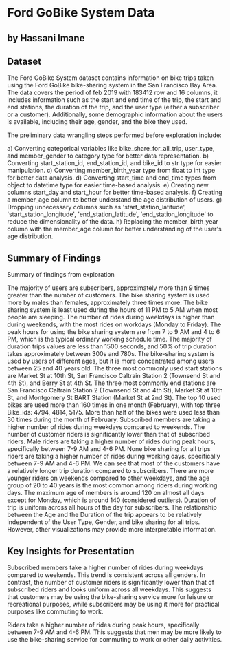 # Ford GoBike System Data
## by Hassani Imane


## Dataset


The Ford GoBike System dataset contains information on bike trips taken using the Ford GoBike bike-sharing system in the San Francisco Bay Area. The data covers the period of feb 2019 with 183412 row and 16 columns, it includes information such as the start and end time of the trip, the start and end stations, the duration of the trip, and the user type (either a subscriber or a customer). Additionally, some demographic information about the users is available, including their age, gender, and the bike they used.

The preliminary data wrangling steps performed before exploration include:

a) Converting categorical variables like bike_share_for_all_trip, user_type, and member_gender to category type for better data representation.
b) Converting start_station_id, end_station_id, and bike_id to str type for easier manipulation.
c) Converting member_birth_year type from float to int type for better data analysis.
d) Converting start_time and end_time types from object to datetime type for easier time-based analysis.
e) Creating new columns start_day and start_hour for better time-based analysis.
f) Creating a member_age column to better understand the age distribution of users.
g) Dropping unnecessary columns such as 'start_station_latitude', 'start_station_longitude', 'end_station_latitude', 'end_station_longitude' to reduce the dimensionality of the data.
h) Replacing the member_birth_year column with the member_age column for better understanding of the user's age distribution.


## Summary of Findings

Summary of findings from exploration 

The majority of users are subscribers, approximately more than 9 times greater than the number of customers.
The bike sharing system is used more by males than females, approximately three times more.
The bike sharing system is least used during the hours of 11 PM to 5 AM when most people are sleeping.
The number of rides during weekdays is higher than during weekends, with the most rides on workdays (Monday to Friday).
The peak hours for using the bike sharing system are from 7 to 9 AM and 4 to 6 PM, which is the typical ordinary working schedule time.
The majority of duration trips values are less than 1500 seconds, and 50% of trip duration takes approximately between 300s and 780s.
The bike-sharing system is used by users of different ages, but it is more concentrated among users between 25 and 40 years old.
The three most commonly used start stations are Market St at 10th St, San Francisco Caltrain Station 2 (Townsend St and 4th St), and Berry St at 4th St.
The three most commonly end stations are San Francisco Caltrain Station 2 (Townsend St and 4th St), Market St at 10th St, and Montgomery St BART Station (Market St at 2nd St).
The top 10 used bikes are used more than 160 times in one month (February), with top three Bike_ids: 4794, 4814, 5175.
More than half of the bikes were used less than 30 times during the month of February.
Subscribed members are taking a higher number of rides during weekdays compared to weekends.
The number of customer riders is significantly lower than that of subscribed riders.
Male riders are taking a higher number of rides during peak hours, specifically between 7-9 AM and 4-6 PM.
None bike sharing for all trips riders are taking a higher number of rides during working days, specifically between 7-9 AM and 4-6 PM.
We can see that most of the customers have a relatively longer trip duration compared to subscribers.
There are more younger riders on weekends compared to other weekdays, and the age group of 20 to 40 years is the most common among riders during working days.
The maximum age of members is around 120 on almost all days except for Monday, which is around 140 (considered outliers).
Duration of trip is uniform across all hours of the day for subscribers.
The relationship between the Age and the Duration of the trip appears to be relatively independent of the User Type, Gender, and bike sharing for all trips. However, other visualizations may provide more interpretable information.


## Key Insights for Presentation


Subscribed members take a higher number of rides during weekdays compared to weekends. This trend is consistent across all genders. In contrast, the number of customer riders is significantly lower than that of subscribed riders and looks uniform across all weekdays. This suggests that customers may be using the bike-sharing service more for leisure or recreational purposes, while subscribers may be using it more for practical purposes like commuting to work.

Riders take a higher number of rides during peak hours, specifically between 7-9 AM and 4-6 PM. This suggests that men may be more likely to use the bike-sharing service for commuting to work or other daily activities.